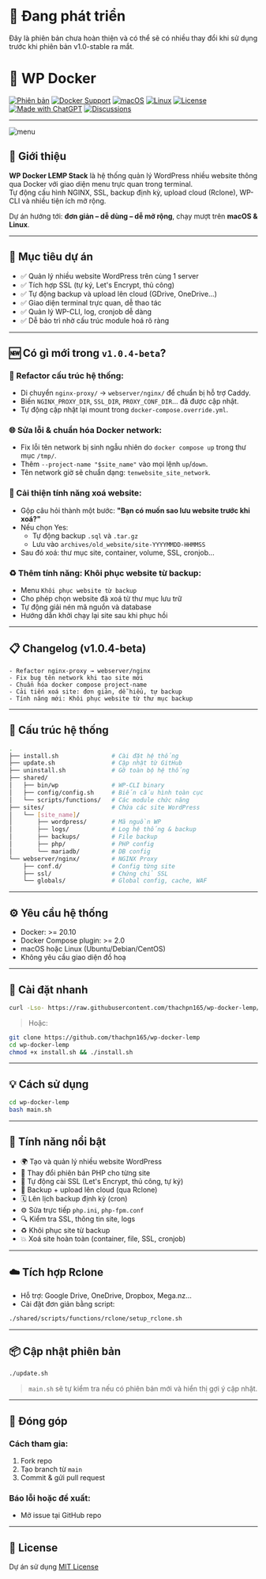 
# 🚧 Đang phát triển
Đây là phiên bản chưa hoàn thiện và có thể sẽ có nhiều thay đổi khi sử dụng trước khi phiên bản v1.0-stable ra mắt.

# 🚀 WP Docker

[![Phiên bản](https://img.shields.io/badge/version-v1.0.4--beta-blue)](https://github.com/thachpn165/wp-lemp-docker/releases)
[![Docker Support](https://img.shields.io/badge/Docker-ready-blue?logo=docker)](https://www.docker.com/)
[![macOS](https://img.shields.io/badge/macOS-supported-blue?logo=apple)](https://github.com/thachpn165/wp-docker-lemp)
[![Linux](https://img.shields.io/badge/Linux-supported-success?logo=linux)](https://github.com/thachpn165/wp-docker-lemp)
[![License](https://img.shields.io/github/license/thachpn165/wp-docker-lemp)](./LICENSE)
[![Made with ChatGPT](https://img.shields.io/badge/made%20with-ChatGPT-teal)](https://github.com/thachpn165/wp-lemp-docker/)
[![Discussions](https://img.shields.io/badge/💬%20Thảo%20luận%20trên%20GitHub-blue?logo=github)](https://github.com/thachpn165/wp-docker-lemp/discussions)

---

![menu](https://raw.githubusercontent.com/thachpn165/wp-docker-lemp/refs/heads/main/menu-screenshot.png)

## 📝 Giới thiệu

**WP Docker LEMP Stack** là hệ thống quản lý WordPress nhiều website thông qua Docker với giao diện menu trực quan trong terminal.  
Tự động cấu hình NGINX, SSL, backup định kỳ, upload cloud (Rclone), WP-CLI và nhiều tiện ích mở rộng.

Dự án hướng tới: **đơn giản – dễ dùng – dễ mở rộng**, chạy mượt trên **macOS & Linux**.

---

## 🌟 Mục tiêu dự án

- ✅ Quản lý nhiều website WordPress trên cùng 1 server
- ✅ Tích hợp SSL (tự ký, Let's Encrypt, thủ công)
- ✅ Tự động backup và upload lên cloud (GDrive, OneDrive…)
- ✅ Giao diện terminal trực quan, dễ thao tác
- ✅ Quản lý WP-CLI, log, cronjob dễ dàng
- ✅ Dễ bảo trì nhờ cấu trúc module hoá rõ ràng

---

## 🆕 Có gì mới trong `v1.0.4-beta`?

### 🧱 Refactor cấu trúc hệ thống:

- Di chuyển `nginx-proxy/` → `webserver/nginx/` để chuẩn bị hỗ trợ Caddy.
- Biến `NGINX_PROXY_DIR`, `SSL_DIR`, `PROXY_CONF_DIR`... đã được cập nhật.
- Tự động cập nhật lại mount trong `docker-compose.override.yml`.

### 🌐 Sửa lỗi & chuẩn hóa Docker network:

- Fix lỗi tên network bị sinh ngẫu nhiên do `docker compose up` trong thư mục `/tmp/`.
- Thêm `--project-name "$site_name"` vào mọi lệnh `up`/`down`.
- Tên network giờ sẽ chuẩn dạng: `tenwebsite_site_network`.

### 🧼 Cải thiện tính năng xoá website:

- Gộp câu hỏi thành một bước: **"Bạn có muốn sao lưu website trước khi xoá?"**
- Nếu chọn Yes:
  - Tự động backup `.sql` và `.tar.gz`
  - Lưu vào `archives/old_website/site-YYYYMMDD-HHMMSS`
- Sau đó xoá: thư mục site, container, volume, SSL, cronjob...

### ♻️ Thêm tính năng: Khôi phục website từ backup:

- Menu `Khôi phục website từ backup`
- Cho phép chọn website đã xoá từ thư mục lưu trữ
- Tự động giải nén mã nguồn và database
- Hướng dẫn khởi chạy lại site sau khi phục hồi

---

## 📋 Changelog (v1.0.4-beta)

```
- Refactor nginx-proxy → webserver/nginx
- Fix bug tên network khi tạo site mới
- Chuẩn hóa docker compose project-name
- Cải tiến xoá site: đơn giản, dễ hiểu, tự backup
- Tính năng mới: Khôi phục website từ thư mục backup
```

---

## 🧱 Cấu trúc hệ thống

```bash
.
├── install.sh               # Cài đặt hệ thống
├── update.sh                # Cập nhật từ GitHub
├── uninstall.sh             # Gỡ toàn bộ hệ thống
├── shared/
│   ├── bin/wp               # WP-CLI binary
│   ├── config/config.sh     # Biến cấu hình toàn cục
│   └── scripts/functions/   # Các module chức năng
├── sites/                   # Chứa các site WordPress
│   └── [site_name]/
│       ├── wordpress/       # Mã nguồn WP
│       ├── logs/            # Log hệ thống & backup
│       ├── backups/         # File backup
│       ├── php/             # PHP config
│       └── mariadb/         # DB config
└── webserver/nginx/         # NGINX Proxy
    ├── conf.d/              # Config từng site
    ├── ssl/                 # Chứng chỉ SSL
    └── globals/             # Global config, cache, WAF
```

---

## ⚙️ Yêu cầu hệ thống

- Docker: >= 20.10
- Docker Compose plugin: >= 2.0
- macOS hoặc Linux (Ubuntu/Debian/CentOS)
- Không yêu cầu giao diện đồ hoạ

---

## 🚀 Cài đặt nhanh

```bash
curl -Lso- https://raw.githubusercontent.com/thachpn165/wp-docker-lemp/main/install.sh | bash
```

> Hoặc:

```bash
git clone https://github.com/thachpn165/wp-docker-lemp
cd wp-docker-lemp
chmod +x install.sh && ./install.sh
```

---

## 💡 Cách sử dụng

```bash
cd wp-docker-lemp
bash main.sh
```

---

## 🔧 Tính năng nổi bật

- 🌍 Tạo và quản lý nhiều website WordPress
- 🔀 Thay đổi phiên bản PHP cho từng site
- 🔐 Tự động cài SSL (Let's Encrypt, thủ công, tự ký)
- 🔁 Backup + upload lên cloud (qua Rclone)
- 🗓 Lên lịch backup định kỳ (cron)
- ⚙️ Sửa trực tiếp `php.ini`, `php-fpm.conf`
- 🔍 Kiểm tra SSL, thông tin site, logs
- ♻️ Khôi phục site từ backup
- 💥 Xoá site hoàn toàn (container, file, SSL, cronjob)

---

## ☁️ Tích hợp Rclone

- Hỗ trợ: Google Drive, OneDrive, Dropbox, Mega.nz...
- Cài đặt đơn giản bằng script:

```bash
./shared/scripts/functions/rclone/setup_rclone.sh
```

---

## 📦 Cập nhật phiên bản

```bash
./update.sh
```

> `main.sh` sẽ tự kiểm tra nếu có phiên bản mới và hiển thị gợi ý cập nhật.

---

## 🤝 Đóng góp

### Cách tham gia:
1. Fork repo
2. Tạo branch từ `main`
3. Commit & gửi pull request

### Báo lỗi hoặc đề xuất:
- Mở issue tại GitHub repo

---

## 📃 License

Dự án sử dụng [MIT License](./LICENSE)
